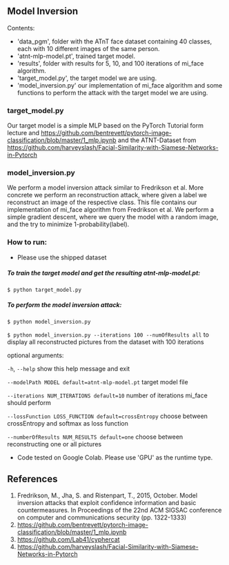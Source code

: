 ## Model Inversion

Contents:
 * 'data_pgm', folder with the ATnT face dataset containing 40 classes, each with 10 different images of the same person.
 * 'atnt-mlp-model.pt', trained target model.
 * 'results', folder with results for 5, 10, and 100 iterations of mi_face algorithm.
 * 'target_model.py', the target model we are using.
 * 'model_inversion.py' our implementation of mi_face algorithm and some functions to perform the attack with the target model we are using.

### target_model.py
Our target model is a simple MLP based on the PyTorch Tutorial form lecture and https://github.com/bentrevett/pytorch-image-classification/blob/master/1_mlp.ipynb and the ATNT-Dataset from https://github.com/harveyslash/Facial-Similarity-with-Siamese-Networks-in-Pytorch

### model_inversion.py
We perform a model inversion attack similar to Fredrikson et al. More concrete we perform an reconstruction attack, where given a label we reconstruct an image of the respective class.
This file contains our implementation of mi_face algorithm from Fredrikson et al. We perform a simple gradient descent, where we query the model with a random image, and the try to minimize 1-probability(label).

### How to run:

* Please use the shipped dataset
##### To train the target model and get the resulting atnt-mlp-model.pt:
`$ python target_model.py`

##### To perform the model inversion attack:
`$ python model_inversion.py`

`$ python model_inversion.py --iterations 100 --numOfResults all` to display all reconstructed pictures from the dataset with 100 iterations

optional arguments:

  `-h`, `--help`           show this help message and exit
  
  `--modelPath MODEL default=atnt-mlp-model.pt`         target model file
  
  `--iterations NUM_ITERATIONS default=10`              number of iterations mi_face should perform

  `--lossFunction LOSS_FUNCTION default=crossEntropy`  choose between crossEntropy and softmax as loss function 

  `--numberOfResults NUM_RESULTS default=one` choose between reconstructing one or all pictures

* Code tested on Google Colab. Please use 'GPU' as the runtime type. 


## References
1. Fredrikson, M., Jha, S. and Ristenpart, T., 2015, October. Model inversion attacks that exploit confidence information and basic countermeasures. In Proceedings of the 22nd ACM SIGSAC conference on computer and communications security (pp. 1322-1333)
2. https://github.com/bentrevett/pytorch-image-classification/blob/master/1_mlp.ipynb
3. https://github.com/Lab41/cyphercat
4. https://github.com/harveyslash/Facial-Similarity-with-Siamese-Networks-in-Pytorch
